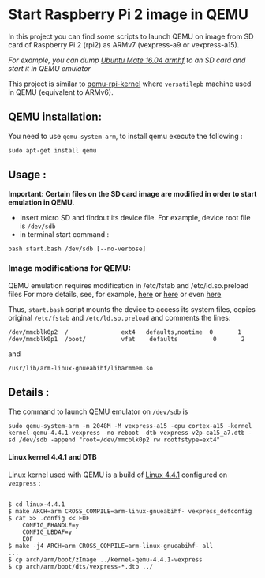# Start Raspberry Pi 2 image in QEMU

In this project you can find some scripts to launch QEMU on image from SD card of Raspberry Pi 2 (rpi2) as ARMv7 (vexpress-a9 or vexpress-a15). 

*For example, you can dump [Ubuntu Mate 16.04 armhf](https://ubuntu-mate.org/raspberry-pi/ubuntu-mate-16.04-desktop-armhf-raspberry-pi.img.xz) to an SD card and start it in QEMU emulator*

This project is similar to [qemu-rpi-kernel](https://github.com/dhruvvyas90/qemu-rpi-kernel/) where `versatilepb` machine used in QEMU (equivalent to ARMv6). 

## QEMU installation:

You need to use `qemu-system-arm`, to install qemu execute the following :

```
sudo apt-get install qemu
```

## Usage :

**Important: Certain files on the SD card image are modified in order to start emulation in QEMU.**

- Insert micro SD and findout its device file. For example, device root file is `/dev/sdb`
- in terminal start command :

```
bash start.bash /dev/sdb [--no-verbose]
```

### Image modifications for QEMU:

QEMU emulation requires modification in /etc/fstab and /etc/ld.so.preload files
For more details, see, for example, [here](http://stackoverflow.com/questions/38837606/emulate-raspberry-pi-raspbian-with-qemu/39676138) or [here](http://blog.3mdeb.com/2015/12/30/emulate-rapberry-pi-2-in-qemu/) or even [here](https://github.com/dhruvvyas90/qemu-rpi-kernel/blob/master/tools/qemu_choose_vm.sh)

Thus, `start.bash` script mounts the device to access its system files, copies original `/etc/fstab` and `/etc/ld.so.preload` and comments the lines:

```
/dev/mmcblk0p2  /               ext4   defaults,noatime  0       1
/dev/mmcblk0p1  /boot/          vfat    defaults          0       2
```

and 

```
/usr/lib/arm-linux-gnueabihf/libarmmem.so
```

## Details : 

The command to launch QEMU emulator on `/dev/sdb` is 

```
sudo qemu-system-arm -m 2048M -M vexpress-a15 -cpu cortex-a15 -kernel kernel-qemu-4.4.1-vexpress -no-reboot -dtb vexpress-v2p-ca15_a7.dtb -sd /dev/sdb -append "root=/dev/mmcblk0p2 rw rootfstype=ext4"
```

#### Linux kernel 4.4.1 and DTB

Linux kernel used with QEMU is a build of [Linux 4.4.1](https://cdn.kernel.org/pub/linux/kernel/v4.x/linux-4.4.1.tar.xz) configured on `vexpress` :

```

$ cd linux-4.4.1
$ make ARCH=arm CROSS_COMPILE=arm-linux-gnueabihf- vexpress_defconfig
$ cat >> .config << EOF
    CONFIG_FHANDLE=y
    CONFIG_LBDAF=y
    EOF
$ make -j4 ARCH=arm CROSS_COMPILE=arm-linux-gnueabihf- all
...
$ cp arch/arm/boot/zImage ../kernel-qemu-4.4.1-vexpress
$ cp arch/arm/boot/dts/vexpress-*.dtb ../

```









 




